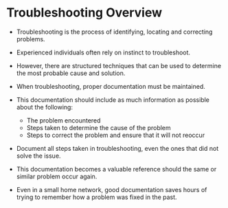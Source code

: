 # Troubleshooting Overview

- Troubleshooting is the process of identifying, locating and correcting problems. 

- Experienced individuals often rely on instinct to troubleshoot. 

- However, there are structured techniques that can be used to determine the most probable cause and solution.

- When troubleshooting, proper documentation must be maintained. 

- This documentation should include as much information as possible about the following:

  - The problem encountered
  - Steps taken to determine the cause of the problem
  - Steps to correct the problem and ensure that it will not reoccur

- Document all steps taken in troubleshooting, even the ones that did not solve the issue. 

- This documentation becomes a valuable reference should the same or similar problem occur again.

- Even in a small home network, good documentation saves hours of trying to remember how a problem was fixed in the past.

